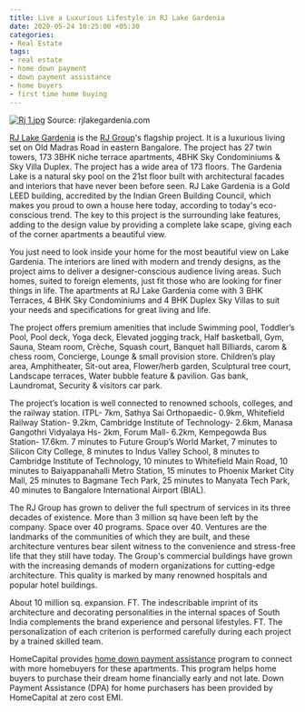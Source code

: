 ```yaml
---
title: Live a Luxurious Lifestyle in RJ Lake Gardenia
date: 2020-05-24 10:25:00 +05:30
categories:
- Real Estate
tags:
- real estate
- home down payment
- down payment assistance
- home buyers
- first time home buying
---
```


[![Rj 1.jpg](/uploads/Rj%201.jpg)](https://homecapital.in/property/293/lake-gardenia-3-bhk)
Source: rjlakegardenia.com

[RJ Lake Gardenia](https://homecapital.in/property/293/lake-gardenia-3-bhk) is the [RJ Group](https://homecapital.in/offering/developer/rj-group)'s flagship project. It is a luxurious living set on Old Madras Road in eastern Bangalore. The project has 27 twin towers, 173 3BHK niche terrace apartments, 4BHK Sky Condominiums & Sky Villa Duplex. The project has a wide area of 173 floors. The Gardenia Lake is a natural sky pool on the 21st floor built with architectural facades and interiors that have never been before seen. RJ Lake Gardenia is a Gold LEED building, accredited by the Indian Green Building Council, which makes you proud to own a house here today, according to today's eco-conscious trend. The key to this project is the surrounding lake features, adding to the design value by providing a complete lake scape, giving each of the corner apartments a beautiful view.

You just need to look inside your home for the most beautiful view on Lake Gardenia. The interiors are lined with modern and trendy designs, as the project aims to deliver a designer-conscious audience living areas. Such homes, suited to foreign elements, just fit those who are looking for finer things in life. The apartments at RJ Lake Gardenia come with 3 BHK Terraces, 4 BHK Sky Condominiums and 4 BHK Duplex Sky Villas to suit your needs and specifications for great living and life.

The project offers premium amenities that include Swimming pool, Toddler’s Pool, Pool deck, Yoga deck, Elevated jogging track, Half basketball, Gym, Sauna, Steam room, Crèche, Squash court, Banquet hall Billiards, carom & chess room, Concierge, Lounge & small provision store. Children’s play area, Amphitheater, Sit-out area, Flower/herb garden, Sculptural tree court, Landscape terraces, Water bubble feature & pavilion. Gas bank, Laundromat, Security & visitors car park.

The project’s location is well connected to renowned schools, colleges, and the railway station. ITPL- 7km, Sathya Sai Orthopaedic- 0.9km, Whitefield Railway Station- 9.2km, Cambridge Institute of Technology- 2.6km, Manasa Gangothri Vidyalaya Hs- 2km, Forum Mall- 6.2km, Kempegowda Bus Station- 17.6km. 7 minutes to Future Group’s World Market, 7 minutes to Silicon City College, 8 minutes to Indus Valley School, 8 minutes to Cambridge Institute of Technology, 10 minutes to Whitefield Main Road, 10 minutes to Baiyappanahalli Metro Station, 15 minutes to Phoenix Market City Mall, 25 minutes to Bagmane Tech Park, 25 minutes to Manyata Tech Park, 40 minutes to Bangalore International Airport (BIAL).

The RJ Group has grown to deliver the full spectrum of services in its three decades of existence. More than 3 million sq have been left by the company. Space over 40 programs. Space over 40. Ventures are the landmarks of the communities of which they are built, and these architecture ventures bear silent witness to the convenience and stress-free life that they still have today. The Group's commercial buildings have grown with the increasing demands of modern organizations for cutting-edge architecture. This quality is marked by many renowned hospitals and popular hotel buildings.

About 10 million sq. expansion. FT. The indescribable imprint of its architecture and decorating personalities in the internal spaces of South India complements the brand experience and personal lifestyles. FT. The personalization of each criterion is performed carefully during each project by a trained skilled team. 

HomeCapital provides [home down payment assistance](https://homecapital.in) program to connect with more homebuyers for these apartments. This program helps home buyers to purchase their dream home financially early and not late. Down Payment Assistance (DPA) for home purchasers has been provided by HomeCapital at zero cost EMI.
